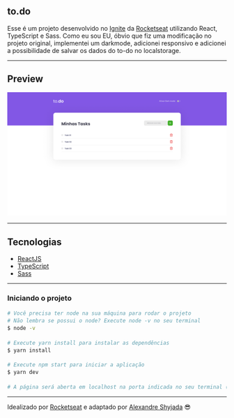 ## to.do

Esse é um projeto desenvolvido no [Ignite](https://rocketseat.com.br/ignite) da [Rocketseat](https://rocketseat.com.br/) utilizando React, TypeScript e Sass. Como eu sou EU, óbvio que fiz uma modificação no projeto original, implementei um darkmode, adicionei responsivo e adicionei a possibilidade de salvar os dados do to-do no localstorage.

---

## Preview

<p align="center"> <img src="./project/public/preview.png" alt="preview"> </p>

---

## Tecnologias

- [ReactJS](https://reactjs.org/)
- [TypeScript](https://www.typescriptlang.org/)
- [Sass](https://sass-lang.com/)

---

### **Iniciando o projeto**

```bash
# Você precisa ter node na sua máquina para rodar o projeto
# Não lembra se possui o node? Execute node -v no seu terminal
$ node -v

# Execute yarn install para instalar as dependências
$ yarn install

# Execute npm start para iniciar a aplicação 
$ yarn dev

# A página será aberta em localhost na porta indicada no seu terminal (:

```

---

Idealizado por [Rocketseat](https://rocketseat.com.br/) e adaptado por [Alexandre Shyjada](https://www.alexshyjada.com/) 😎
